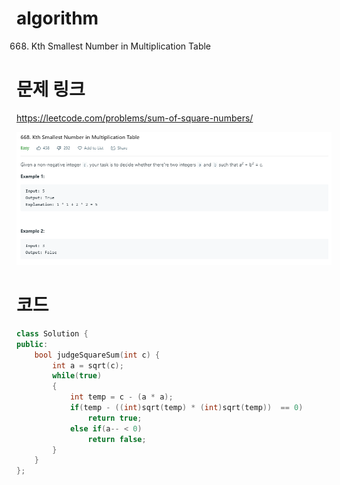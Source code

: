 ﻿# algorithm 
668. Kth Smallest Number in Multiplication Table

# 문제 링크  
https://leetcode.com/problems/sum-of-square-numbers/  

![title](https://github.com/jungmin3834/algorithm/blob/master/image/sum-of-square-numbers.png)

# 코드

```cpp
class Solution {
public:
    bool judgeSquareSum(int c) {
        int a = sqrt(c);
        while(true)
        {
            int temp = c - (a * a);
            if(temp - ((int)sqrt(temp) * (int)sqrt(temp))  == 0)
                return true;
            else if(a-- < 0)
                return false;
        }
    }
};
```
